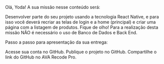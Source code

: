 Olá, Yoda!
A sua missão nesse conteúdo será:

Desenvolver parte do seu projeto usando a tecnologia React Native, e para isso você deverá recriar as telas de login e a home (principal) e criar uma página com a listagem de produtos.
Fique de olho! Para a realização desta missão NÃO é necessário o uso de Banco de Dados e Back End.

Passo a passo para apresentação da sua entrega:

Acesse sua conta no GitHub.
Publique o projeto no GitHub.
Compartilhe o link do GitHub no AVA Recode Pro.